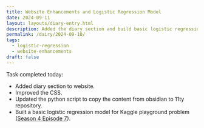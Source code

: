 ```yaml
---
title: Website Enhancements and Logistic Regression Model
date: 2024-09-11
layout: layouts/diary-entry.html
description: Added the diary section and build basic logistic regression model.
permalink: /dairy/2024-09-10/
tags:
  - logistic-regression
  - website-enhancements
draft: false
---
```


Task completed today:

- Added diary section to website.
- Improved the CSS.
- Updated the python script to copy the content from obsidian to 11ty repository.
- Built a basic logistic regression model for Kaggle playground problem ([Season 4 Episode 7](https://github.com/surajwate/S4E7-Insurance-Cross-Selling)).




